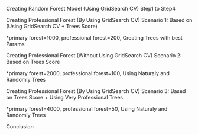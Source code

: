 Creating Random Forest Model (Using GridSearch CV)
Step1 to Step4

Creating Professional Forest (By Using GridSearch CV)
Scenario 1:
Based on (Using GridSearch CV + Trees Score)

*primary forest=1000, professional forest=200, Creating Trees with best Params

Creating Professional Forest (Without Using GridSearch CV)
Scenario 2:
Based on Trees Score

*primary forest=2000, professional forest=100, Using Naturaly and Randomly Trees

Creating Professional Forest (By Using GridSearch CV)
Scenario 3:
Based on Trees Score + Using Very Professional Trees

*primary forest=4000, professional forest=50, Using Naturaly and Randomly Trees

Conclusion
